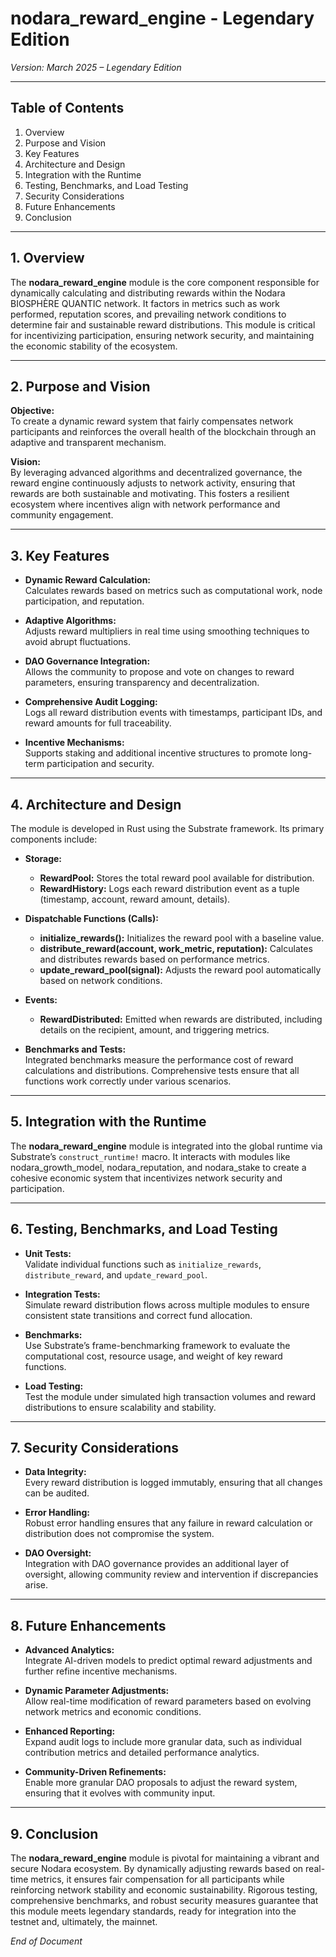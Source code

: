 # nodara_reward_engine - Legendary Edition

*Version: March 2025 – Legendary Edition*

---

## Table of Contents

1. Overview  
2. Purpose and Vision  
3. Key Features  
4. Architecture and Design  
5. Integration with the Runtime  
6. Testing, Benchmarks, and Load Testing  
7. Security Considerations  
8. Future Enhancements  
9. Conclusion

---

## 1. Overview

The **nodara_reward_engine** module is the core component responsible for dynamically calculating and distributing rewards within the Nodara BIOSPHÈRE QUANTIC network. It factors in metrics such as work performed, reputation scores, and prevailing network conditions to determine fair and sustainable reward distributions. This module is critical for incentivizing participation, ensuring network security, and maintaining the economic stability of the ecosystem.

---

## 2. Purpose and Vision

**Objective:**  
To create a dynamic reward system that fairly compensates network participants and reinforces the overall health of the blockchain through an adaptive and transparent mechanism.

**Vision:**  
By leveraging advanced algorithms and decentralized governance, the reward engine continuously adjusts to network activity, ensuring that rewards are both sustainable and motivating. This fosters a resilient ecosystem where incentives align with network performance and community engagement.

---

## 3. Key Features

- **Dynamic Reward Calculation:**  
  Calculates rewards based on metrics such as computational work, node participation, and reputation.
  
- **Adaptive Algorithms:**  
  Adjusts reward multipliers in real time using smoothing techniques to avoid abrupt fluctuations.
  
- **DAO Governance Integration:**  
  Allows the community to propose and vote on changes to reward parameters, ensuring transparency and decentralization.
  
- **Comprehensive Audit Logging:**  
  Logs all reward distribution events with timestamps, participant IDs, and reward amounts for full traceability.
  
- **Incentive Mechanisms:**  
  Supports staking and additional incentive structures to promote long-term participation and security.

---

## 4. Architecture and Design

The module is developed in Rust using the Substrate framework. Its primary components include:

- **Storage:**  
  - **RewardPool:** Stores the total reward pool available for distribution.
  - **RewardHistory:** Logs each reward distribution event as a tuple (timestamp, account, reward amount, details).

- **Dispatchable Functions (Calls):**  
  - **initialize_rewards():** Initializes the reward pool with a baseline value.
  - **distribute_reward(account, work_metric, reputation):** Calculates and distributes rewards based on performance metrics.
  - **update_reward_pool(signal):** Adjusts the reward pool automatically based on network conditions.

- **Events:**  
  - **RewardDistributed:** Emitted when rewards are distributed, including details on the recipient, amount, and triggering metrics.

- **Benchmarks and Tests:**  
  Integrated benchmarks measure the performance cost of reward calculations and distributions. Comprehensive tests ensure that all functions work correctly under various scenarios.

---

## 5. Integration with the Runtime

The **nodara_reward_engine** module is integrated into the global runtime via Substrate’s `construct_runtime!` macro. It interacts with modules like nodara_growth_model, nodara_reputation, and nodara_stake to create a cohesive economic system that incentivizes network security and participation.

---

## 6. Testing, Benchmarks, and Load Testing

- **Unit Tests:**  
  Validate individual functions such as `initialize_rewards`, `distribute_reward`, and `update_reward_pool`.

- **Integration Tests:**  
  Simulate reward distribution flows across multiple modules to ensure consistent state transitions and correct fund allocation.

- **Benchmarks:**  
  Use Substrate’s frame-benchmarking framework to evaluate the computational cost, resource usage, and weight of key reward functions.

- **Load Testing:**  
  Test the module under simulated high transaction volumes and reward distributions to ensure scalability and stability.

---

## 7. Security Considerations

- **Data Integrity:**  
  Every reward distribution is logged immutably, ensuring that all changes can be audited.
  
- **Error Handling:**  
  Robust error handling ensures that any failure in reward calculation or distribution does not compromise the system.
  
- **DAO Oversight:**  
  Integration with DAO governance provides an additional layer of oversight, allowing community review and intervention if discrepancies arise.

---

## 8. Future Enhancements

- **Advanced Analytics:**  
  Integrate AI-driven models to predict optimal reward adjustments and further refine incentive mechanisms.
  
- **Dynamic Parameter Adjustments:**  
  Allow real-time modification of reward parameters based on evolving network metrics and economic conditions.
  
- **Enhanced Reporting:**  
  Expand audit logs to include more granular data, such as individual contribution metrics and detailed performance analytics.
  
- **Community-Driven Refinements:**  
  Enable more granular DAO proposals to adjust the reward system, ensuring that it evolves with community input.

---

## 9. Conclusion

The **nodara_reward_engine** module is pivotal for maintaining a vibrant and secure Nodara ecosystem. By dynamically adjusting rewards based on real-time metrics, it ensures fair compensation for all participants while reinforcing network stability and economic sustainability. Rigorous testing, comprehensive benchmarks, and robust security measures guarantee that this module meets legendary standards, ready for integration into the testnet and, ultimately, the mainnet.

*End of Document*
